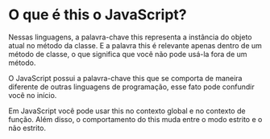 # O que é this o JavaScript?
  
Nessas linguagens, a palavra-chave this representa a instância do objeto atual no método da classe. E a palavra this é relevante apenas dentro de um método de classe, o que significa que você não pode usá-la fora de um método.

O JavaScript possui a palavra-chave this que se comporta de maneira diferente de outras linguagens de programação, esse fato pode confundir você no início.

Em JavaScript você pode usar this no contexto global e no contexto de função. Além disso, o comportamento do this muda entre o modo estrito e o não estrito.
